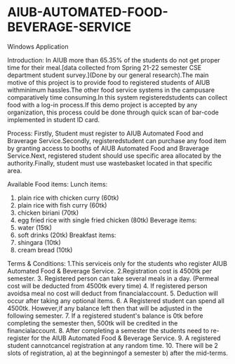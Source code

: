 # AIUB-AUTOMATED-FOOD-BEVERAGE-SERVICE
Windows Application

Introduction:
In AIUB more than 65.35% of the students do not get proper time for their meal.[data collected from Spring 21-22 semester CSE department student survey.](Done by our general research).The main motive of this project is to provide food to registered students of AIUB withminimum hassles.The other food service systems in the campusare comparatively time consuming.In this system registeredstudents can collect food with a log-in process.If this demo project is accepted by any organization, this process could be done through quick scan of bar-code implemented in student ID card.

Process:
Firstly, Student must register to AIUB Automated Food and Braverage Service.Secondly, registeredstudent can purchase any food item by granting access to booths of AIUB Automated Food and Braverage Service.Next, registered student should use specific area allocated by the authority.Finally, student must use wastebasket located in that specific area.

Available Food items:
Lunch items:
  1. plain rice with chicken curry (60tk)
  2. plain rice with fish curry (60tk)
  3. chicken biriani (70tk)
  4. egg fried rice with single fried chicken (80tk)
Beverage items: 
  1. water (15tk)
  2. soft drinks (20tk)
Breakfast items:
  1. shingara (10tk)
  2. cream bread (10tk)
  
Terms & Conditions:
  1.This serviceis only for the students who register AIUB Automated Food & Beverage Service.
  2.Registration cost is 4500tk per semester.
  3. Registered person can take several meals in a day. (Permeal cost will be deducted from 4500tk every time)
  4. If registered person avoidsa meal no cost will deduct from financialaccount.
  5. Deduction will occur after taking any optional items.
  6.  A  Registered  student  can  spend  all  4500tk. However,if  any  balance  left  then  that  will  be  adjusted  in  the following semester.
  7. If a registered student's balance is 0tk before completing the semester then, 500tk will be credited in the financialaccount.
  8. After completing a semester the students need to re-register for the AIUB Automated Food & Beverage Service.
  9. A registered student cannotcancel registration at any random time.
  10. There will be 2 slots of registration,
      a) at the beginningof a semester
      b) after the mid-terms.
